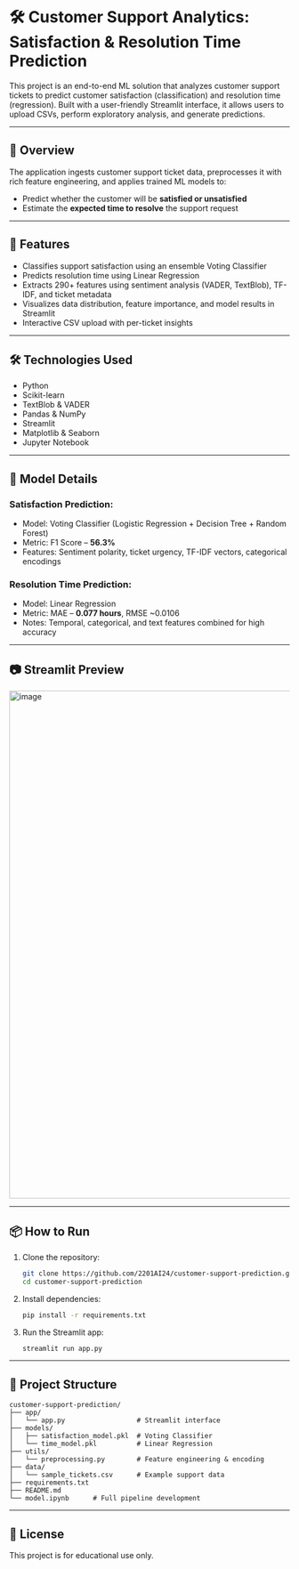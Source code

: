 # 🛠 Customer Support Analytics: Satisfaction & Resolution Time Prediction

This project is an end-to-end ML solution that analyzes customer support tickets to predict customer satisfaction (classification) and resolution time (regression). Built with a user-friendly Streamlit interface, it allows users to upload CSVs, perform exploratory analysis, and generate predictions.

---

## 📌 Overview

The application ingests customer support ticket data, preprocesses it with rich feature engineering, and applies trained ML models to:

- Predict whether the customer will be **satisfied or unsatisfied**
- Estimate the **expected time to resolve** the support request

---

## 🚀 Features

* Classifies support satisfaction using an ensemble Voting Classifier
* Predicts resolution time using Linear Regression
* Extracts 290+ features using sentiment analysis (VADER, TextBlob), TF-IDF, and ticket metadata
* Visualizes data distribution, feature importance, and model results in Streamlit
* Interactive CSV upload with per-ticket insights

---

## 🛠️ Technologies Used

* Python
* Scikit-learn
* TextBlob & VADER
* Pandas & NumPy
* Streamlit
* Matplotlib & Seaborn
* Jupyter Notebook

---

## 🧠 Model Details

### Satisfaction Prediction:
* Model: Voting Classifier (Logistic Regression + Decision Tree + Random Forest)
* Metric: F1 Score – **56.3%**
* Features: Sentiment polarity, ticket urgency, TF-IDF vectors, categorical encodings

### Resolution Time Prediction:
* Model: Linear Regression
* Metric: MAE – **0.077 hours**, RMSE ~0.0106
* Notes: Temporal, categorical, and text features combined for high accuracy

---

## 📷 Streamlit Preview

<img width="1917" height="913" alt="image" src="https://github.com/user-attachments/assets/a80e8afd-4b0b-4650-87c4-4a4dbaaad83a" />
<!-- Replace or remove this if not available -->

---

## 📦 How to Run

1. Clone the repository:

   ```bash
   git clone https://github.com/2201AI24/customer-support-prediction.git
   cd customer-support-prediction
   ```
2. Install dependencies:

   ```bash
   pip install -r requirements.txt
   ```
3. Run the Streamlit app:

   ```bash
   streamlit run app.py
   ```

---

## 📁 Project Structure

```
customer-support-prediction/
├── app/
│   └── app.py                  # Streamlit interface
├── models/
│   ├── satisfaction_model.pkl  # Voting Classifier
│   └── time_model.pkl          # Linear Regression
├── utils/
│   └── preprocessing.py        # Feature engineering & encoding
├── data/
│   └── sample_tickets.csv      # Example support data
├── requirements.txt
├── README.md
└── model.ipynb      # Full pipeline development

```

---

## 📄 License

This project is for educational use only.
